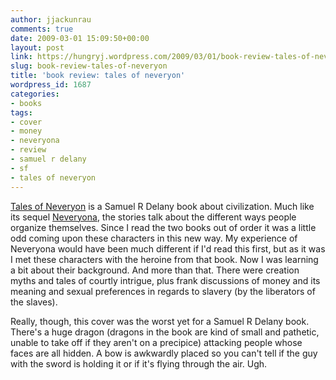 ```yaml
---
author: jjackunrau
comments: true
date: 2009-03-01 15:09:50+00:00
layout: post
link: https://hungryj.wordpress.com/2009/03/01/book-review-tales-of-neveryon/
slug: book-review-tales-of-neveryon
title: 'book review: tales of neveryon'
wordpress_id: 1687
categories:
- books
tags:
- cover
- money
- neveryona
- review
- samuel r delany
- sf
- tales of neveryon
---
```


[Tales of Neveryon](http://www.amazon.ca/Tales-Neveryon-Samuel-R-Delany/dp/0553228420/) is a Samuel R Delany book about civilization. Much like its sequel [Neveryona](http://thedubiousmonk.net/2008/12/11/book-review-neveryona/), the stories talk about the different ways people organize themselves. Since I read the two books out of order it was a little odd coming upon these characters in this new way. My experience of Neveryona would have been much different if I'd read this first, but as it was I met these characters with the heroine from that book. Now I was learning a bit about their background. And more than that. There were creation myths and tales of courtly intrigue, plus frank discussions of money and its meaning and sexual preferences in regards to slavery (by the liberators of the slaves).

Really, though, this cover was the worst yet for a Samuel R Delany book. There's a huge dragon (dragons in the book are kind of small and pathetic, unable to take off if they aren't on a precipice) attacking people whose faces are all hidden. A bow is awkwardly placed so you can't tell if the guy with the sword is holding it or if it's flying through the air. Ugh. 
